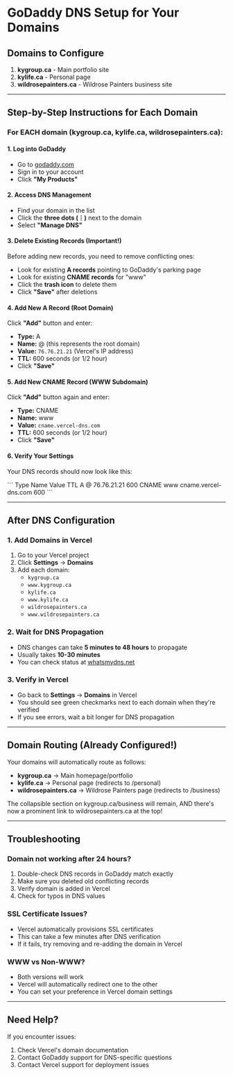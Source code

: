 # GoDaddy DNS Setup for Your Domains

## Domains to Configure

1. **kygroup.ca** - Main portfolio site
2. **kylife.ca** - Personal page
3. **wildrosepainters.ca** - Wildrose Painters business site

---

## Step-by-Step Instructions for Each Domain

### For EACH domain (kygroup.ca, kylife.ca, wildrosepainters.ca):

#### 1. Log into GoDaddy
- Go to [godaddy.com](https://www.godaddy.com)
- Sign in to your account
- Click **"My Products"**

#### 2. Access DNS Management
- Find your domain in the list
- Click the **three dots (⋮)** next to the domain
- Select **"Manage DNS"**

#### 3. Delete Existing Records (Important!)
Before adding new records, you need to remove conflicting ones:
- Look for existing **A records** pointing to GoDaddy's parking page
- Look for existing **CNAME records** for "www"
- Click the **trash icon** to delete them
- Click **"Save"** after deletions

#### 4. Add New A Record (Root Domain)
Click **"Add"** button and enter:
- **Type:** A
- **Name:** @ (this represents the root domain)
- **Value:** `76.76.21.21` (Vercel's IP address)
- **TTL:** 600 seconds (or 1/2 hour)
- Click **"Save"**

#### 5. Add New CNAME Record (WWW Subdomain)
Click **"Add"** button again and enter:
- **Type:** CNAME
- **Name:** www
- **Value:** `cname.vercel-dns.com`
- **TTL:** 600 seconds (or 1/2 hour)
- Click **"Save"**

#### 6. Verify Your Settings
Your DNS records should now look like this:

\`\`\`
Type    Name    Value                   TTL
A       @       76.76.21.21            600
CNAME   www     cname.vercel-dns.com   600
\`\`\`

---

## After DNS Configuration

### 1. Add Domains in Vercel
1. Go to your Vercel project
2. Click **Settings** → **Domains**
3. Add each domain:
   - `kygroup.ca`
   - `www.kygroup.ca`
   - `kylife.ca`
   - `www.kylife.ca`
   - `wildrosepainters.ca`
   - `www.wildrosepainters.ca`

### 2. Wait for DNS Propagation
- DNS changes can take **5 minutes to 48 hours** to propagate
- Usually takes **10-30 minutes**
- You can check status at [whatsmydns.net](https://www.whatsmydns.net)

### 3. Verify in Vercel
- Go back to **Settings** → **Domains** in Vercel
- You should see green checkmarks next to each domain when they're verified
- If you see errors, wait a bit longer for DNS propagation

---

## Domain Routing (Already Configured!)

Your domains will automatically route as follows:

- **kygroup.ca** → Main homepage/portfolio
- **kylife.ca** → Personal page (redirects to /personal)
- **wildrosepainters.ca** → Wildrose Painters page (redirects to /business)

The collapsible section on kygroup.ca/business will remain, AND there's now a prominent link to wildrosepainters.ca at the top!

---

## Troubleshooting

### Domain not working after 24 hours?
1. Double-check DNS records in GoDaddy match exactly
2. Make sure you deleted old conflicting records
3. Verify domain is added in Vercel
4. Check for typos in DNS values

### SSL Certificate Issues?
- Vercel automatically provisions SSL certificates
- This can take a few minutes after DNS verification
- If it fails, try removing and re-adding the domain in Vercel

### WWW vs Non-WWW?
- Both versions will work
- Vercel will automatically redirect one to the other
- You can set your preference in Vercel domain settings

---

## Need Help?

If you encounter issues:
1. Check Vercel's domain documentation
2. Contact GoDaddy support for DNS-specific questions
3. Contact Vercel support for deployment issues

